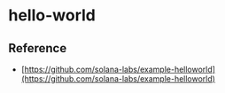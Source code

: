 # hello-world

## Reference

- [https://github.com/solana-labs/example-helloworld](https://github.com/solana-labs/example-helloworld)
